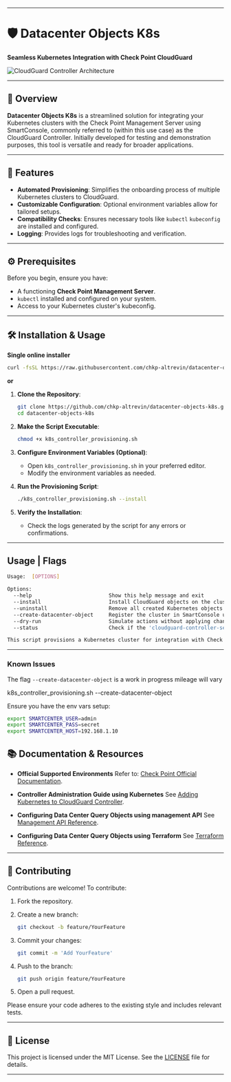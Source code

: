 
---

# 🛡️ Datacenter Objects K8s

**Seamless Kubernetes Integration with Check Point CloudGuard**

![CloudGuard Controller Architecture](https://sc1.checkpoint.com/documents/R81.20/WebAdminGuides/EN/CP_R81.20_CloudGuard_Controller_AdminGuide/Content/Resources/Images/Images-for-CGRDG/CloudGuard_Controller_arch.png)

---

## 🚀 Overview

**Datacenter Objects K8s** is a streamlined solution for integrating your Kubernetes clusters with the Check Point Management Server using SmartConsole, commonly referred to (within this use case) as the CloudGuard Controller. Initially developed for testing and demonstration purposes, this tool is versatile and ready for broader applications.

---

## 🧰 Features

* **Automated Provisioning**: Simplifies the onboarding process of multiple Kubernetes clusters to CloudGuard.
* **Customizable Configuration**: Optional environment variables allow for tailored setups.
* **Compatibility Checks**: Ensures necessary tools like `kubectl` `kubeconfig` are installed and configured.
* **Logging**: Provides logs for troubleshooting and verification.

---

## ⚙️ Prerequisites

Before you begin, ensure you have:

* A functioning **Check Point Management Server**.
* `kubectl` installed and configured on your system.
* Access to your Kubernetes cluster's kubeconfig.

---

## 🛠️ Installation & Usage

**Single online installer**
```bash
curl -fsSL https://raw.githubusercontent.com/chkp-altrevin/datacenter-objects-k8s/main/k8s_controller_provisioning.sh -o k8s_controller_provisioning.sh -f && chmod +x k8s_controller_provisioning.sh && ./k8s_controller_provisioning.sh --install
```

**or**

1. **Clone the Repository**:

   ```bash
   git clone https://github.com/chkp-altrevin/datacenter-objects-k8s.git
   cd datacenter-objects-k8s
   ```

2. **Make the Script Executable**:

   ```bash
   chmod +x k8s_controller_provisioning.sh
   ```

3. **Configure Environment Variables (Optional)**:

   * Open `k8s_controller_provisioning.sh` in your preferred editor.
   * Modify the environment variables as needed.

4. **Run the Provisioning Script**:

   ```bash
   ./k8s_controller_provisioning.sh --install
   ```

5. **Verify the Installation**:

   * Check the logs generated by the script for any errors or confirmations.

---

## Usage | Flags

```bash
Usage:  [OPTIONS]

Options:
  --help                         Show this help message and exit
  --install                      Install CloudGuard objects on the cluster
  --uninstall                    Remove all created Kubernetes objects
  --create-datacenter-object     Register the cluster in SmartConsole using the API
  --dry-run                      Simulate actions without applying changes
  --status                       Check if the 'cloudguard-controller-secret' exists and show details

This script provisions a Kubernetes cluster for integration with Check Point CloudGuard.
```
---

### Known Issues

The flag `--create-datacenter-object` is a work in progress mileage will vary

k8s_controller_provisioning.sh --create-datacenter-object

Ensure you have the env vars setup:

```bash
export SMARTCENTER_USER=admin
export SMARTCENTER_PASS=secret
export SMARTCENTER_HOST=192.168.1.10
```

## 📚 Documentation & Resources

* **Official Supported Environments** Refer to: [Check Point Official Documentation](https://sc1.checkpoint.com/documents/R81.20/WebAdminGuides/EN/CP_R81.20_CloudGuard_Controller_AdminGuide/Content/Topics-CGRDG/Introduction.htm).

* **Controller Administration Guide using Kubernetes**
See [Adding Kubernetes to CloudGuard Controller](https://sc1.checkpoint.com/documents/R81.20/WebAdminGuides/EN/CP_R81.20_CloudGuard_Controller_AdminGuide/Content/Topics-CGRDG/Supported-Data-Centers-Kubernetes.htm?tocpath=Supported%20Data%20Centers%7CCloudGuard%20Controller%20for%20Kubernetes%7C_____0#CloudGuard_Controller_for_Kubernetes).

* **Configuring Data Center Query Objects using management API**
See [Management API Reference](https://sc1.checkpoint.com/documents/latest/APIs/index.html#cli/add-data-center-server~v1.9.1).

* **Configuring Data Center Query Objects using Terraform**
See [Terraform Reference](https://registry.terraform.io/providers/CheckPointSW/checkpoint/latest/docs/resources/checkpoint_management_kubernetes_data_center_server).

---

## 🤝 Contributing

Contributions are welcome! To contribute:

1. Fork the repository.
2. Create a new branch:

   ```bash
   git checkout -b feature/YourFeature
   ```
3. Commit your changes:

   ```bash
   git commit -m 'Add YourFeature'
   ```
4. Push to the branch:

   ```bash
   git push origin feature/YourFeature
   ```
5. Open a pull request.

Please ensure your code adheres to the existing style and includes relevant tests.

---

## 📄 License

This project is licensed under the MIT License. See the [LICENSE](LICENSE) file for details.

---
